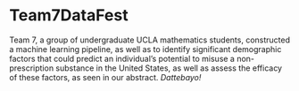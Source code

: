# Team7DataFest
Team 7, a group of undergraduate UCLA mathematics students, constructed a machine learning pipeline, as well as to identify significant demographic factors that could predict an individual’s potential to misuse a non-prescription substance in the United States, as well as assess the efficacy of these factors, as seen in our abstract. *Dattebayo!*
